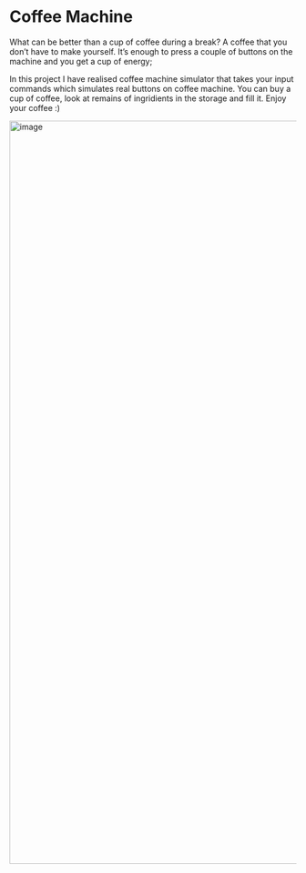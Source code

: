 # Coffee Machine
What can be better than a cup of coffee during a break? A coffee that you don’t have to make yourself. It’s enough to press a couple of buttons on the machine and you get a cup of energy;

In this project I have realised coffee machine simulator that takes your input commands which simulates real buttons on coffee machine. You can buy a cup of coffee, look at remains of ingridients in the storage and fill it. Enjoy your coffee :)

<img width="1306" alt="image" src="https://user-images.githubusercontent.com/125138065/224852622-54831ea5-5ce5-47c1-81b2-1cc7b62fd717.png">
